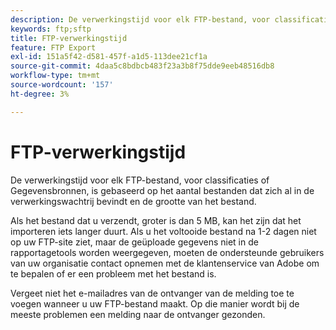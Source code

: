 ```yaml
---
description: De verwerkingstijd voor elk FTP-bestand, voor classificaties of Gegevensbronnen, is gebaseerd op het aantal bestanden dat zich al in de verwerkingswachtrij bevindt en de grootte van het bestand.
keywords: ftp;sftp
title: FTP-verwerkingstijd
feature: FTP Export
exl-id: 151a5f42-d581-457f-a1d5-113dee21cf1a
source-git-commit: 4daa5c8bdbcb483f23a3b8f75dde9eeb48516db8
workflow-type: tm+mt
source-wordcount: '157'
ht-degree: 3%

---
```


# FTP-verwerkingstijd

De verwerkingstijd voor elk FTP-bestand, voor classificaties of Gegevensbronnen, is gebaseerd op het aantal bestanden dat zich al in de verwerkingswachtrij bevindt en de grootte van het bestand.

Als het bestand dat u verzendt, groter is dan 5 MB, kan het zijn dat het importeren iets langer duurt. Als u het voltooide bestand na 1-2 dagen niet op uw FTP-site ziet, maar de geüploade gegevens niet in de rapportagetools worden weergegeven, moeten de ondersteunde gebruikers van uw organisatie contact opnemen met de klantenservice van Adobe om te bepalen of er een probleem met het bestand is.

Vergeet niet het e-mailadres van de ontvanger van de melding toe te voegen wanneer u uw FTP-bestand maakt. Op die manier wordt bij de meeste problemen een melding naar de ontvanger gezonden.

